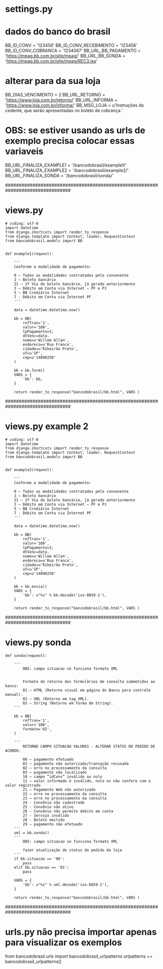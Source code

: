 # settings.py

# dados do banco do brasil
BB_ID_CONV = '123456'
BB_ID_CONV_RECEBIMENTO = '123456'
BB_ID_CONV_COBRANCA = '1234567'
BB_URL_BB_PAGAMENTO = 'https://mpag.bb.com.br/site/mpag/'
BB_URL_BB_SONDA = 'https://mpag.bb.com.br/site/mpag/REC3.jsp'

# alterar para da sua loja
BB_DIAS_VENCIMENTO = 2
BB_URL_RETORNO = 'https://www.loja.com.br/retorno/'
BB_URL_INFORMA = 'https://www.loja.com.br/informa/'
BB_MSG_LOJA = u'Instruções do cedente, que serão apresentadas no boleto de cobrança.'

# OBS: se estiver usando as urls de exemplo precisa colocar essas variaveis
BB_URL_FINALIZA_EXAMPLE1 = '/bancodobrasil/example1/'
BB_URL_FINALIZA_EXAMPLE2 = '/bancodobrasil/example2/'
BB_URL_FINALIZA_SONDA = '/bancodobrasil/sonda/'

################################################################################
# views.py

    # coding: utf-8
    import datetime
    from django.shortcuts import render_to_response
    from django.template import Context, loader, RequestContext
    from bancodobrasil.models import BB


    def example1(request):

        '''
        Conforme a modalidade de pagamento:

        0 – Todas as modalidades contratadas pelo convenente
        2 – Boleto bancário
        21 – 2ª Via de boleto bancário, já gerado anteriormente
        3 – Débito em Conta via Internet – PF e PJ
        5 – BB Crediário Internet
        7 - Débito em Conta via Internet PF
        '''

        data = datetime.datetime.now()

        bb = BB(
            refTran='1',
            valor='100',
            tpPagamento=3,
            dtVenc=data,
            nome=u'Willem Allan',
            endereco=u'Rua Franca',
            cidade=u'Ribeirão Preto',
            uf=u'SP',
            cep=u'14090250'
        )

        bb = bb.form()
        VARS = {
            'bb': bb,
        }

        return render_to_response("bancodobrasil/bb.html", VARS )


################################################################################
# views.py example 2

    # coding: utf-8
    import datetime
    from django.shortcuts import render_to_response
    from django.template import Context, loader, RequestContext
    from bancodobrasil.models import BB


    def example2(request):

        '''
        Conforme a modalidade de pagamento:

        0 – Todas as modalidades contratadas pelo convenente
        2 – Boleto bancário
        21 – 2ª Via de boleto bancário, já gerado anteriormente
        3 – Débito em Conta via Internet – PF e PJ
        5 – BB Crediário Internet
        7 - Débito em Conta via Internet PF
        '''

        data = datetime.datetime.now()

        bb = BB(
            refTran='1',
            valor='100',
            tpPagamento=3,
            dtVenc=data,
            nome=u'Willem Allan',
            endereco=u'Rua Franca',
            cidade=u'Ribeirão Preto',
            uf=u'SP',
            cep=u'14090250'
        )

        bb = bb.envia()
        VARS = {
            'bb': u"%s" % bb.decode('iso-8859-1'),
        }

        return render_to_response("bancodobrasil/bb.html", VARS )


################################################################################
# views.py sonda

    def sonda(request):

        '''
            OBS: campo situacao só funciona formato XML


            Formato de retorno dos formulários de consulta submetidos ao banco:
            01 – HTML (Retorno visual em página do Banco para controle manual).
            02 – XML (Retorno em tag XML).
            03 – String (Retorno em forma de String).
        '''

        bb = BB(
            refTran='1',
            valor='100',
            formato='02',
        )

        '''
            RETORNO CAMPO SITUACAO VALORES - ALTERAR STATUS DO PEDIDO DE ACORDO:

            00 – pagamento efetuado
            01 – pagamento não autorizado/transação recusada
            02 – erro no processamento da consulta
            03 – pagamento não localizado
            10 – campo “idConv” inválido ou nulo
            11 – valor informado é inválido, nulo ou não confere com o valor registrado
            21 – Pagamento Web não autorizado
            22 – erro no processamento da consulta
            23 – erro no processamento da consulta
            24 - Convênio não cadastrado
            25 - Convênio não ativo
            26 - Convênio não permite debito em conta
            27 - Serviço inválido
            28 - Boleto emitido
            29 – pagamento não efetuado
        '''
        xml = bb.sonda()
        '''
            OBS: campo situacao só funciona formato XML

            fazer atualização do status do pedido da loja
        '''
        if bb.situacao == '00':
            pass
        elif bb.situacao == '01':
            pass

        VARS = {
            'bb': u"%s" % xml.decode('iso-8859-1'),
        }

        return render_to_response("bancodobrasil/bb.html", VARS )



################################################################################
# urls.py não precisa importar apenas para visualizar os exemplos

from bancodobrasil.urls import bancodobrasil_urlpatterns
urlpatterns += bancodobrasil_urlpatterns()

